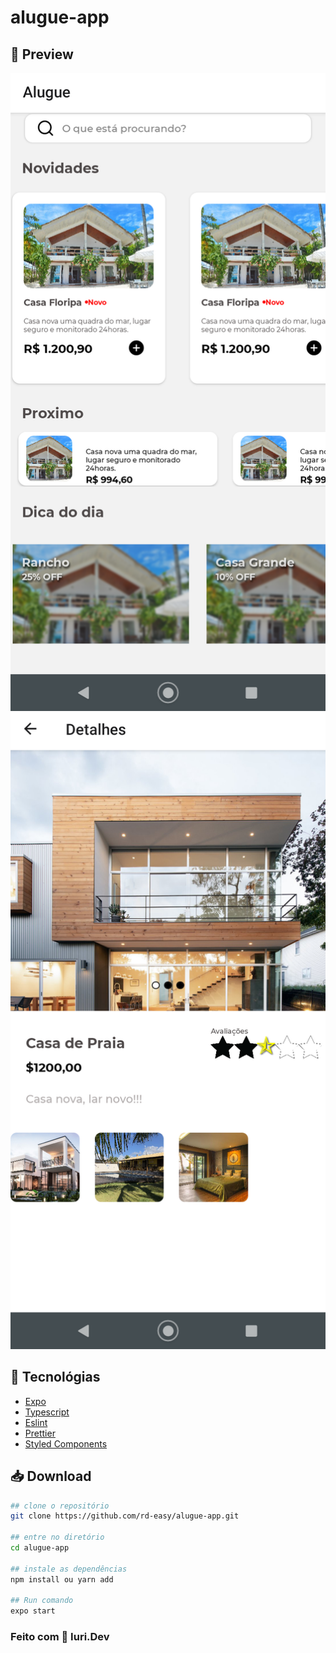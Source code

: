 # alugue-app

## 🚀 Preview

![Home](/src/images/Home.png "Home")
![Detalhes](src/images/Detalhes.png "Details")

## 📱 Tecnológias
- [Expo](https://docs.expo.io)
- [Typescript](https://www.typescriptlang.org/)
- [Eslint](https://eslint.org)
- [Prettier](https://prettier.io)
- [Styled Components](https://styled-components.com)

## 📥 Download

```bash
## clone o repositório
git clone https://github.com/rd-easy/alugue-app.git

## entre no diretório
cd alugue-app

## instale as dependências
npm install ou yarn add

## Run comando
expo start
```

### Feito com 💜 Iuri.Dev

